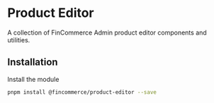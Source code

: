 # Product Editor

A collection of FinCommerce Admin product editor components and utilities.

## Installation

Install the module

```bash
pnpm install @fincommerce/product-editor --save
```
